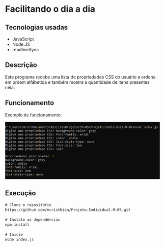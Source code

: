 <!-- <div align='center'> -->
<h1>Facilitando o dia a dia</h1>

## Tecnologias usadas
- JavaScript
- Node.JS
- readlineSync

## Descrição
<p>Este programa recebe uma lista de propriedades CSS do usuário a ordena em ordem alfábetica e também mostra a quantidade de itens presentes nela.</p>

## Funcionamento
<p>Exemplo de funcionamento:</p>

![img](./img/example.png)

## Execução
```
# Clone o repositório
https://github.com/mcristhian/Projeto-Individual-M-05.git

# Instale as dependências
npm install

# Inicie
node index.js
```
<!-- </div ->>
